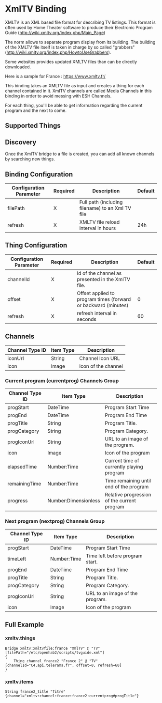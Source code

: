 # XmlTV Binding

XMLTV is an XML based file format for describing TV listings. This format is often used by Home Theater
software to produce their Electronic Program Guide (http://wiki.xmltv.org/index.php/Main_Page)

The norm allows to separate program display from its building. The building of the XMLTV file itself is
taken in charge by so called "grabbers" (http://wiki.xmltv.org/index.php/HowtoUseGrabbers).

Some websites provides updated XMLTV files than can be directly downloaded.

Here is a sample for France : https://www.xmltv.fr/

This binding takes an XMLTV file as input and creates a thing for each channel contained in it.
XmlTV channels are called Media Channels in this binding in order to avoid messing with ESH Channels.

For each thing, you'll be able to get information regarding the current program and the next to come.

## Supported Things

## Discovery

Once the XmlTV bridge to a file is created, you can add all known channels by searching new things.

## Binding Configuration

| Configuration Parameter | Required | Description                                         | Default |
|-------------------------|----------|-----------------------------------------------------|---------|
| filePath                | X        | Full path (including filename) to an Xml TV file    |         |
| refresh                 | X        | XMLTV file reload interval in hours                 | 24h     |

## Thing Configuration

| Configuration Parameter | Required | Description                                                     | Default |
|-------------------------|----------|-----------------------------------------------------------------|---------|
| channelId               | X        | Id of the channel as presented in the XmlTV file.               |         |
| offset                  | X        | Offset applied to program times (forward or backward (minutes)  | 0       |
| refresh                 | X        | refresh interval in seconds                                     | 60      |

## Channels

| Channel Type ID | Item Type            | Description                         |
|-----------------|----------------------|-------------------------------------|
| iconUrl         | String               | Channel Icon URL                    |
| icon            | Image                | Icon of the channel                 |

### Current program (currentprog) Channels Group

| Channel Type ID | Item Type            | Description                                 |
|-----------------|----------------------|---------------------------------------------|
| progStart       | DateTime             | Program Start Time                          |
| progEnd         | DateTime             | Program End Time                            |
| progTitle       | String               | Program Title.                              |
| progCategory    | String               | Program Category.                           |
| progIconUrl     | String               | URL to an image of the program.             |
| icon            | Image                | Icon of the program                         |
| elapsedTime     | Number:Time          | Current time of currently playing program   |
| remainingTime   | Number:Time          | Time remaining until end of the program     |
| progress        | Number:Dimensionless | Relative progression of the current program |

### Next program (nextprog) Channels Group

| Channel Type ID | Item Type            | Description                                 |
|-----------------|----------------------|---------------------------------------------|
| progStart       | DateTime             | Program Start Time                          |
| timeLeft        | Number:Time          | Time left before program start.             |
| progEnd         | DateTime             | Program End Time                            |
| progTitle       | String               | Program Title.                              |
| progCategory    | String               | Program Category.                           |
| progIconUrl     | String               | URL to an image of the program.             |
| icon            | Image                | Icon of the program                         |

## Full Example

### xmltv.things

```
Bridge xmltv:xmltvfile:france "XmlTV" @ "TV" [filePath="/etc/openhab2/scripts/tvguide.xml"]
{
    Thing channel france2 "France 2" @ "TV" [channelId="C4.api.telerama.fr", offset=0, refresh=60]
}
```

### xmltv.items

```
String france2_title "Titre" {channel="xmltv:channel:france:france2:currentprog#progTitle"}
```
